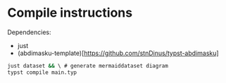 # Compile instructions

Dependencies:

- just
- (abdimasku-template)[https://github.com/stnDinus/typst-abdimasku]

```sh
just dataset && \ # generate mermaiddataset diagram
typst compile main.typ
```
